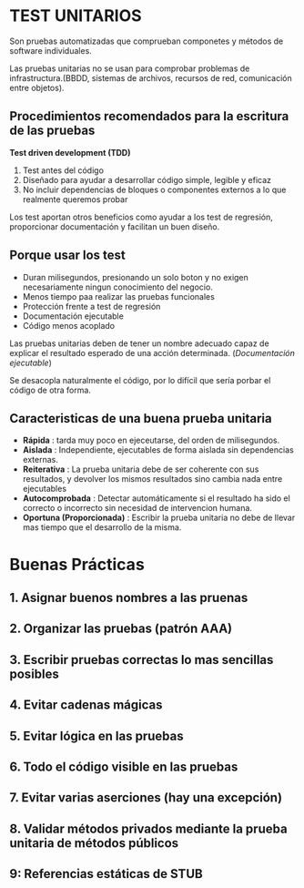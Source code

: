# TEST UNITARIOS

Son pruebas automatizadas que comprueban componetes y métodos de software individuales.

Las pruebas unitarias no se usan para comprobar problemas de infrastructura.(BBDD, sistemas de archivos, recursos de red, comunicación entre objetos).

## Procedimientos recomendados para la escritura de las pruebas
**Test driven development (TDD)**

1. Test antes del código
2. Diseñado para ayudar a desarrollar código simple, legible y eficaz
3. No incluir dependencias de bloques o componentes externos a lo que realmente queremos probar

Los test aportan otros beneficios como ayudar a los test de regresión, proporcionar documentación y facilitan un buen diseño.

## Porque usar los test

* Duran milisegundos, presionando un solo boton y no exigen necesariamente ningun conocimiento del negocio.
* Menos tiempo paa realizar las pruebas funcionales
* Protección frente a test de regresión
* Documentación ejecutable
* Código menos acoplado

Las pruebas unitarias deben de tener un nombre adecuado capaz de explicar el resultado esperado de una acción determinada. (*Documentación ejecutable*)

Se desacopla naturalmente el código, por lo difícil que sería porbar el código de otra forma.

## Caracteristicas de una buena prueba unitaria

* **Rápida** : tarda muy poco en ejeceutarse, del orden de milisegundos.
* **Aislada** : Independiente, ejecutables de forma aislada sin dependencias externas.
* **Reiterativa** : La prueba unitaria debe de ser coherente con sus resultados, y devolver los mismos resultados sino cambia nada entre ejecutables
* **Autocomprobada** : Detectar automáticamente si el resultado ha sido el correcto o incorrecto sin necesidad de intervencion humana.
* **Oportuna (Proporcionada)** : Escribir la prueba unitaria no debe de llevar mas tiempo que el desarrollo de la misma.


# Buenas Prácticas
## 1. Asignar buenos nombres a las pruenas

## 2. Organizar las pruebas (patrón AAA)

## 3. Escribir pruebas correctas lo mas sencillas posibles

## 4. Evitar cadenas mágicas

## 5. Evitar lógica en las pruebas

## 6. Todo el código visible en las pruebas

## 7. Evitar varias aserciones (hay una excepción)

## 8. Validar métodos privados mediante la prueba unitaria de métodos públicos

## 9: Referencias estáticas de STUB
